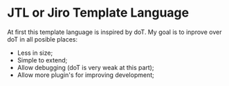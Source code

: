 JTL or Jiro Template Language
====

At first this template language is inspired by doT. My goal is to inprove over doT in all posible places:
* Less in size;
* Simple to extend;
* Allow debugging (doT is very weak at this part);
* Allow more plugin's for improving development;

